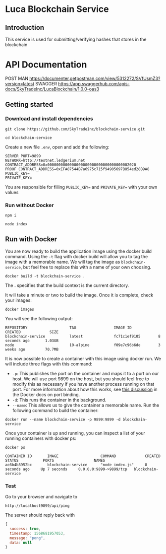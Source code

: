 # Luca Blockchain Service

## Introduction

This service is used for submitting/verifying hashes that stores in the blockchain

# API Documentation

POST MAN https://documenter.getpostman.com/view/5312272/SVfUsmZ3?version=latest
SWAGGER https://app.swaggerhub.com/apis-docs/SkyTradeInc/LucaBlockchain/1.0.0-oas3

## Getting started

### Download and install dependencies

`git clone https://github.com/SkyTradeInc/blockchain-service.git`


`cd blockchain-service`

Create a new file `.env`, open and add the following:

```
SERVER_PORT=9899
NETWORK=http://testnet.ledgerium.net
CONTRACT_ADDRESS=0x0000000000000000000000000000000000002020
PROOF_CONTRACT_ADDRESS=0xEFA87544B7a6975c715f94905697B854ed28B9A8
PUBLIC_KEY=
PRIVATE_KEY=
```

You are responsible for filling `PUBLIC_KEY=` and `PRIVATE_KEY=` with your own values

### Run without Docker

`npm i`

`node index`

## Run with Docker

You are now ready to build the application image using the docker build command. Using the `-t` flag with docker build will allow you to tag the image with a memorable name. We will tag the image as `blockchain-service`, but feel free to replace this with a name of your own choosing.

`docker build -t blockchain-service .`

The **.** specifies that the build context is the current directory.

It will take a minute or two to build the image. Once it is complete, check your images:


`docker images`

You will see the following output:


```
REPOSITORY                   TAG                 IMAGE ID            CREATED             SIZE
blockchain-service           latest              fc71c1ef9105        8 seconds ago       1.03GB
node                         10-alpine           f09e7c96b6de        3 weeks ago         70.7MB
```

It is now possible to create a container with this image using docker run. We will include three flags with this command:

* `-p`: This publishes the port on the container and maps it to a port on our host. We will use port 9899 on the host, but you should feel free to modify this as necessary if you have another process running on that port. For more information about how this works, see [this discussion](https://docs.docker.com/v17.09/engine/userguide/networking/default_network/binding/) in the Docker docs on port binding.
* `-d`: This runs the container in the background.
* `--name`: This allows us to give the container a memorable name.
Run the following command to build the container:

`docker run --name blockchain-service -p 9899:9899 -d blockchain-service`

Once your container is up and running, you can inspect a list of your running containers with docker ps:

`docker ps`

```
CONTAINER ID       IMAGE                   COMMAND             CREATED           STATUS           PORTS                  NAMES
ae8b4b8952bc       blockchain-service      "node index.js"     8 seconds ago     Up 7 seconds     0.0.0.0:9899->9899/tcp   blockchain-service
```

### Test

Go to your browser and navigate to

`http://localhost9899/api/ping`

The server should reply back with

```javascript
{
  success: true,
  timestamp: 1568681957053,
  message: "pong",
  data: null
}
```
